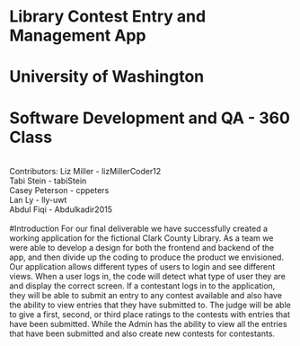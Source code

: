 # Library Contest Entry and Management App
# University of Washington
# Software Development and QA - 360 Class
<br />
Contributors:
Liz Miller - lizMillerCoder12 <br />
Tabi Stein - tabiStein <br />
Casey Peterson - cppeters <br />
Lan Ly - lly-uwt <br />
Abdul Fiqi - Abdulkadir2015 <br />
<br />
#Introduction
For our final deliverable we have successfully created a working application for
the fictional Clark County Library. As a team we were able to develop a design for both the
frontend and backend of the app, and then divide up the coding to produce the product
we envisioned. Our application allows different types of users to login and see different
views. When a user logs in, the code will detect what type of user they are and display
the correct screen. If a contestant logs in to the application, they will be able to submit
an entry to any contest available and also have the ability to view entries that they have
submitted to. The judge will be able to give a first, second, or third place ratings to the
contests with entries that have been submitted. While the Admin has the ability to view
all the entries that have been submitted and also create new contests for contestants.

